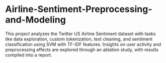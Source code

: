# Airline-Sentiment-Preprocessing-and-Modeling
This project analyzes the Twitter US Airline Sentiment dataset with tasks like data exploration, custom tokenization, text cleaning, and sentiment classification using SVM with TF-IDF features. Insights on user activity and preprocessing effects are explored through an ablation study, with results compiled into a report.
